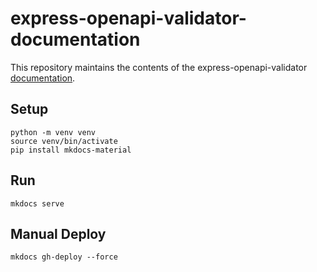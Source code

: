 # express-openapi-validator-documentation

This repository maintains the contents of the express-openapi-validator [documentation](https://cdimascio.github.io/express-openapi-validator-documentation/).

## Setup
```shell
python -m venv venv
source venv/bin/activate
pip install mkdocs-material
```

## Run
```shell
mkdocs serve
```

## Manual Deploy
```
mkdocs gh-deploy --force
```
